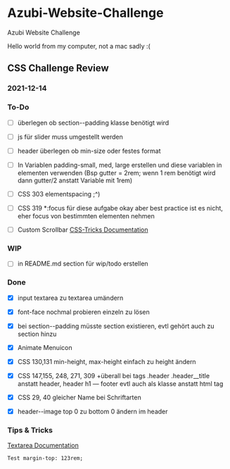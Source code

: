 # **Azubi-Website-Challenge**
Azubi Website Challenge

Hello world from my computer, not a mac sadly :(


## **CSS Challenge Review**
### **2021-12-14**



### **To-Do**

- [ ] überlegen ob section--padding klasse benötigt wird

- [ ] js für slider muss umgestellt werden

- [ ] header überlegen ob min-size oder festes format

- [ ] In Variablen padding-small, med, large erstellen und diese variablen in elementen verwenden (Bsp gutter = 2rem; wenn 1 rem benötigt wird dann gutter/2 anstatt Variable mit 1rem)

- [ ] CSS 303 elementspacing ;^)

- [ ] CSS 319 *:focus für diese aufgabe okay aber best practice ist es nicht, eher focus von bestimmten elementen nehmen

- [ ] Custom Scrollbar [CSS-Tricks Documentation](https://css-tricks.com/almanac/properties/s/scrollbar/)



### **WIP**

- [ ] in README.md section für wip/todo erstellen



### **Done**

- [x] input textarea zu textarea umändern

- [x] font-face nochmal probieren einzeln zu lösen

- [x] bei section--padding müsste section existieren, evtl gehört auch zu section hinzu

- [x] Animate Menuicon  

- [x] CSS 130,131 min-height, max-height einfach zu height ändern

- [x] CSS 147,155, 248, 271, 309 +überall bei tags .header .header__title anstatt header, header h1 — footer evtl auch als klasse anstatt html tag

- [x] CSS 29, 40 gleicher Name bei Schriftarten

- [x] header--image top 0 zu bottom 0 ändern im header 



### **Tips & Tricks**

[Textarea Documentation](https://developer.mozilla.org/en-US/docs/Web/HTML/Element/textarea)

```Test margin-top: 123rem;```